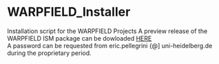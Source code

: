 # WARPFIELD_Installer
Installation script for the WARPFIELD Projects
A preview release of the WARPFIELD ISM package can be dowloaded [HERE](https://1drv.ms/u/s!AqK8KGjlwcupgYPsJWAs395gOpF2OQM?e=W4n3de)  
A password can be requested from eric.pellegrini {@] uni-heidelberg.de during the proprietary period.

